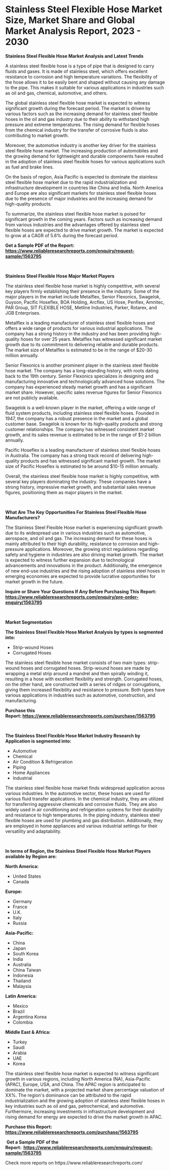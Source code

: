<p><h1>Stainless Steel Flexible Hose Market Size, Market Share and Global Market Analysis Report, 2023 - 2030</h1></p><p><strong>Stainless Steel Flexible Hose Market Analysis and Latest Trends</strong></p>
<p><p>A stainless steel flexible hose is a type of pipe that is designed to carry fluids and gases. It is made of stainless steel, which offers excellent resistance to corrosion and high temperature variations. The flexibility of the hose allows it to be easily bent and shaped without causing any damage to the pipe. This makes it suitable for various applications in industries such as oil and gas, chemical, automotive, and others.</p><p>The global stainless steel flexible hose market is expected to witness significant growth during the forecast period. The market is driven by various factors such as the increasing demand for stainless steel flexible hoses in the oil and gas industry due to their ability to withstand high pressure and extreme temperatures. The rising demand for flexible hoses from the chemical industry for the transfer of corrosive fluids is also contributing to market growth.</p><p>Moreover, the automotive industry is another key driver for the stainless steel flexible hose market. The increasing production of automobiles and the growing demand for lightweight and durable components have resulted in the adoption of stainless steel flexible hoses for various applications such as fuel and brake lines.</p><p>On the basis of region, Asia Pacific is expected to dominate the stainless steel flexible hose market due to the rapid industrialization and infrastructure development in countries like China and India. North America and Europe are also significant markets for stainless steel flexible hoses due to the presence of major industries and the increasing demand for high-quality products.</p><p>To summarize, the stainless steel flexible hose market is poised for significant growth in the coming years. Factors such as increasing demand from various industries and the advantages offered by stainless steel flexible hoses are expected to drive market growth. The market is expected to grow at a CAGR of 5.6% during the forecast period.</p></p>
<p><strong>Get a Sample PDF of the Report:&nbsp; <a href="https://www.reliableresearchreports.com/enquiry/request-sample/1563795">https://www.reliableresearchreports.com/enquiry/request-sample/1563795</a></strong></p>
<p>&nbsp;</p>
<p><strong>Stainless Steel Flexible Hose Major Market Players</strong></p>
<p><p>The stainless steel flexible hose market is highly competitive, with several key players firmly establishing their presence in the industry. Some of the major players in the market include Metalflex, Senior Flexonics, Swagelok, Guyson, Pacific Hoseflex, BOA Holding, Arcflex, US Hose, Penflex, Amnitec, PAR Group, SIT FLEXIBLE HOSE, Metline Industries, Parker, Rotarex, and JGB Enterprises.</p><p>Metalflex is a leading manufacturer of stainless steel flexible hoses and offers a wide range of products for various industrial applications. The company has a strong history in the industry and has been providing high-quality hoses for over 25 years. Metalflex has witnessed significant market growth due to its commitment to delivering reliable and durable products. The market size of Metalflex is estimated to be in the range of $20-30 million annually.</p><p>Senior Flexonics is another prominent player in the stainless steel flexible hose market. The company has a long-standing history, with roots dating back to the 19th century. Senior Flexonics specializes in designing and manufacturing innovative and technologically advanced hose solutions. The company has experienced steady market growth and has a significant market share. However, specific sales revenue figures for Senior Flexonics are not publicly available.</p><p>Swagelok is a well-known player in the market, offering a wide range of fluid system products, including stainless steel flexible hoses. Founded in 1947, the company has a robust presence in the market and a global customer base. Swagelok is known for its high-quality products and strong customer relationships. The company has witnessed consistent market growth, and its sales revenue is estimated to be in the range of $1-2 billion annually.</p><p>Pacific Hoseflex is a leading manufacturer of stainless steel flexible hoses in Australia. The company has a strong track record of delivering high-quality products and has witnessed significant market growth. The market size of Pacific Hoseflex is estimated to be around $10-15 million annually.</p><p>Overall, the stainless steel flexible hose market is highly competitive, with several key players dominating the industry. These companies have a strong history, impressive market growth, and substantial sales revenue figures, positioning them as major players in the market.</p></p>
<p>&nbsp;</p>
<p><strong>What Are The Key Opportunities For Stainless Steel Flexible Hose Manufacturers?</strong></p>
<p><p>The Stainless Steel Flexible Hose market is experiencing significant growth due to its widespread use in various industries such as automotive, aerospace, and oil and gas. The increasing demand for these hoses is mainly attributed to their high durability, resistance to corrosion and high-pressure applications. Moreover, the growing strict regulations regarding safety and hygiene in industries are also driving market growth. The market is expected to witness further expansion due to technological advancements and innovations in the product. Additionally, the emergence of new end-use industries and the rising adoption of stainless steel hoses in emerging economies are expected to provide lucrative opportunities for market growth in the future.</p></p>
<p><strong>Inquire or Share Your Questions If Any Before Purchasing This Report: <a href="https://www.reliableresearchreports.com/enquiry/pre-order-enquiry/1563795">https://www.reliableresearchreports.com/enquiry/pre-order-enquiry/1563795</a></strong></p>
<p>&nbsp;</p>
<p><strong>Market Segmentation</strong></p>
<p><strong>The Stainless Steel Flexible Hose Market Analysis by types is segmented into:</strong></p>
<p><ul><li>Strip-wound Hoses</li><li>Corrugated Hoses</li></ul></p>
<p><p>The stainless steel flexible hose market consists of two main types: strip-wound hoses and corrugated hoses. Strip-wound hoses are made by wrapping a metal strip around a mandrel and then spirally winding it, resulting in a hose with excellent flexibility and strength. Corrugated hoses, on the other hand, are constructed with a series of ridges or corrugations, giving them increased flexibility and resistance to pressure. Both types have various applications in industries such as automotive, construction, and manufacturing.</p></p>
<p><strong>Purchase this Report:&nbsp;<a href="https://www.reliableresearchreports.com/purchase/1563795">https://www.reliableresearchreports.com/purchase/1563795</a></strong></p>
<p>&nbsp;</p>
<p><strong>The Stainless Steel Flexible Hose Market Industry Research by Application is segmented into:</strong></p>
<p><ul><li>Automotive</li><li>Chemical</li><li>Air Condition & Refrigeration</li><li>Piping</li><li>Home Appliances</li><li>Industrial</li></ul></p>
<p><p>The stainless steel flexible hose market finds widespread application across various industries. In the automotive sector, these hoses are used for various fluid transfer applications. In the chemical industry, they are utilized for transferring aggressive chemicals and corrosive fluids. They are also widely used in air conditioning and refrigeration systems for their durability and resistance to high temperatures. In the piping industry, stainless steel flexible hoses are used for plumbing and gas distribution. Additionally, they are employed in home appliances and various industrial settings for their versatility and adaptability.</p></p>
<p>&nbsp;</p>
<p><strong>In terms of Region, the Stainless Steel Flexible Hose Market Players available by Region are:</strong></p>
<p>
    <p> <strong> North America: </strong>
        <ul>
            <li>United States</li>
            <li>Canada</li>
        </ul>
        </p> 
    <p> <strong> Europe: </strong>
        <ul>
            <li>Germany</li>
            <li>France</li>
            <li>U.K.</li>
            <li>Italy</li>
            <li>Russia</li>
        </ul>
        </p> 
    <p> <strong> Asia-Pacific: </strong>
        <ul>
            <li>China</li>
            <li>Japan</li>
            <li>South Korea</li>
            <li>India</li>
            <li>Australia</li>
            <li>China Taiwan</li>
            <li>Indonesia</li>
            <li>Thailand</li>
            <li>Malaysia</li>
        </ul>
        </p> 
    <p> <strong> Latin America: </strong>
        <ul>
            <li>Mexico</li>
            <li>Brazil</li>
            <li>Argentina Korea</li>
            <li>Colombia</li>
        </ul>
        </p> 
    <p> <strong> Middle East & Africa: </strong>
        <ul>
            <li>Turkey</li>
            <li>Saudi</li>
            <li>Arabia</li>
            <li>UAE</li>
            <li>Korea</li>
        </ul>
    </p>
    </p>
<p><p>The stainless steel flexible hose market is expected to witness significant growth in various regions, including North America (NA), Asia-Pacific (APAC), Europe, USA, and China. The APAC region is anticipated to dominate the market, with a projected market share percentage valuation of XX%. The region's dominance can be attributed to the rapid industrialization and the growing adoption of stainless steel flexible hoses in key industries such as oil and gas, petrochemical, and automotive. Furthermore, increasing investments in infrastructure development and rising demand for energy are expected to drive the market growth in APAC.</p></p>
<p><strong>Purchase this Report: <a href="https://www.reliableresearchreports.com/purchase/1563795">https://www.reliableresearchreports.com/purchase/1563795</a></strong></p>
<p>&nbsp;<strong>Get a Sample PDF of the Report:&nbsp;&nbsp;<a href="https://www.reliableresearchreports.com/enquiry/request-sample/1563795">https://www.reliableresearchreports.com/enquiry/request-sample/1563795</a></strong></p>
<p><strong></strong></p>
<p>Check more reports on https://www.reliableresearchreports.com/</p>
